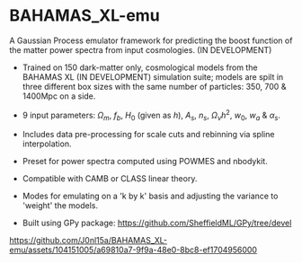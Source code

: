 # BAHAMAS_XL-emu
A Gaussian Process emulator framework for predicting the boost function of the matter power spectra from input cosmologies. (IN DEVELOPMENT)

* Trained on 150 dark-matter only, cosmological models from the BAHAMAS XL (IN DEVELOPMENT) simulation suite; models are spilt in three different box sizes with the same number of particles: 350, 700 & 1400Mpc on a side.
* 9 input parameters: $\Omega_m$, $f_b$, $H_0$ (given as $h$), $A_s$, $n_s$, $\Omega_{\nu}h^2$, $w_0$, $w_a$ & $\alpha_s$.
* Includes data pre-processing for scale cuts and rebinning via spline interpolation.
* Preset for power spectra computed using POWMES and nbodykit.
* Compatible with CAMB or CLASS linear theory.
* Modes for emulating on a 'k by k' basis and adjusting the variance to 'weight' the models.

* Built using GPy package: https://github.com/SheffieldML/GPy/tree/devel

https://github.com/J0nl15a/BAHAMAS_XL-emu/assets/104151005/a69810a7-9f9a-48e0-8bc8-ef1704956000

